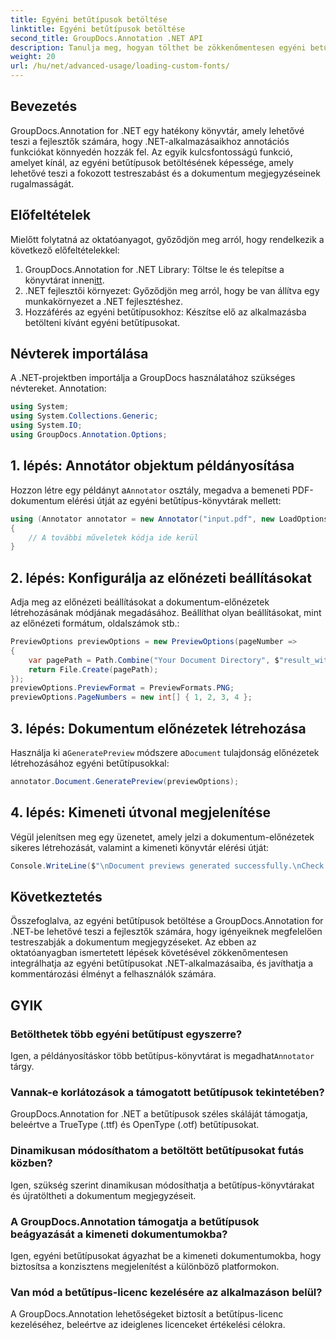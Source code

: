 ```yaml
---
title: Egyéni betűtípusok betöltése
linktitle: Egyéni betűtípusok betöltése
second_title: GroupDocs.Annotation .NET API
description: Tanulja meg, hogyan tölthet be zökkenőmentesen egyéni betűtípusokat a GroupDocs.Annotation for .NET-be a dokumentumok megjegyzéseinek javítása érdekében. Kövesse lépésről lépésre az egyszerű integráció érdekében.
weight: 20
url: /hu/net/advanced-usage/loading-custom-fonts/
---
```

## Bevezetés
GroupDocs.Annotation for .NET egy hatékony könyvtár, amely lehetővé teszi a fejlesztők számára, hogy .NET-alkalmazásaikhoz annotációs funkciókat könnyedén hozzák fel. Az egyik kulcsfontosságú funkció, amelyet kínál, az egyéni betűtípusok betöltésének képessége, amely lehetővé teszi a fokozott testreszabást és a dokumentum megjegyzéseinek rugalmasságát.
## Előfeltételek
Mielőtt folytatná az oktatóanyagot, győződjön meg arról, hogy rendelkezik a következő előfeltételekkel:
1.  GroupDocs.Annotation for .NET Library: Töltse le és telepítse a könyvtárat innen[itt](https://releases.groupdocs.com/annotation/net/).
2. .NET fejlesztői környezet: Győződjön meg arról, hogy be van állítva egy munkakörnyezet a .NET fejlesztéshez.
3. Hozzáférés az egyéni betűtípusokhoz: Készítse elő az alkalmazásba betölteni kívánt egyéni betűtípusokat.

## Névterek importálása
A .NET-projektben importálja a GroupDocs használatához szükséges névtereket. Annotation:
```csharp
using System;
using System.Collections.Generic;
using System.IO;
using GroupDocs.Annotation.Options;
```
## 1. lépés: Annotátor objektum példányosítása
 Hozzon létre egy példányt a`Annotator` osztály, megadva a bemeneti PDF-dokumentum elérési útját az egyéni betűtípus-könyvtárak mellett:
```csharp
using (Annotator annotator = new Annotator("input.pdf", new LoadOptions { FontDirectories = new List<string> { Constants.GetFontDirectory() } }))
{
    // A további műveletek kódja ide kerül
}
```
## 2. lépés: Konfigurálja az előnézeti beállításokat
Adja meg az előnézeti beállításokat a dokumentum-előnézetek létrehozásának módjának megadásához. Beállíthat olyan beállításokat, mint az előnézeti formátum, oldalszámok stb.:
```csharp
PreviewOptions previewOptions = new PreviewOptions(pageNumber =>
{
    var pagePath = Path.Combine("Your Document Directory", $"result_with_font_{pageNumber}.png");
    return File.Create(pagePath);
});
previewOptions.PreviewFormat = PreviewFormats.PNG;
previewOptions.PageNumbers = new int[] { 1, 2, 3, 4 };
```
## 3. lépés: Dokumentum előnézetek létrehozása
 Használja ki a`GeneratePreview` módszere a`Document` tulajdonság előnézetek létrehozásához egyéni betűtípusokkal:
```csharp
annotator.Document.GeneratePreview(previewOptions);
```
## 4. lépés: Kimeneti útvonal megjelenítése
Végül jelenítsen meg egy üzenetet, amely jelzi a dokumentum-előnézetek sikeres létrehozását, valamint a kimeneti könyvtár elérési útját:
```csharp
Console.WriteLine($"\nDocument previews generated successfully.\nCheck output in {"Your Document Directory"}.");
```

## Következtetés
Összefoglalva, az egyéni betűtípusok betöltése a GroupDocs.Annotation for .NET-be lehetővé teszi a fejlesztők számára, hogy igényeiknek megfelelően testreszabják a dokumentum megjegyzéseket. Az ebben az oktatóanyagban ismertetett lépések követésével zökkenőmentesen integrálhatja az egyéni betűtípusokat .NET-alkalmazásaiba, és javíthatja a kommentározási élményt a felhasználók számára.
## GYIK
### Betölthetek több egyéni betűtípust egyszerre?
 Igen, a példányosításkor több betűtípus-könyvtárat is megadhat`Annotator` tárgy.
### Vannak-e korlátozások a támogatott betűtípusok tekintetében?
GroupDocs.Annotation for .NET a betűtípusok széles skáláját támogatja, beleértve a TrueType (.ttf) és OpenType (.otf) betűtípusokat.
### Dinamikusan módosíthatom a betöltött betűtípusokat futás közben?
Igen, szükség szerint dinamikusan módosíthatja a betűtípus-könyvtárakat és újratöltheti a dokumentum megjegyzéseit.
### A GroupDocs.Annotation támogatja a betűtípusok beágyazását a kimeneti dokumentumokba?
Igen, egyéni betűtípusokat ágyazhat be a kimeneti dokumentumokba, hogy biztosítsa a konzisztens megjelenítést a különböző platformokon.
### Van mód a betűtípus-licenc kezelésére az alkalmazáson belül?
A GroupDocs.Annotation lehetőségeket biztosít a betűtípus-licenc kezeléséhez, beleértve az ideiglenes licenceket értékelési célokra.